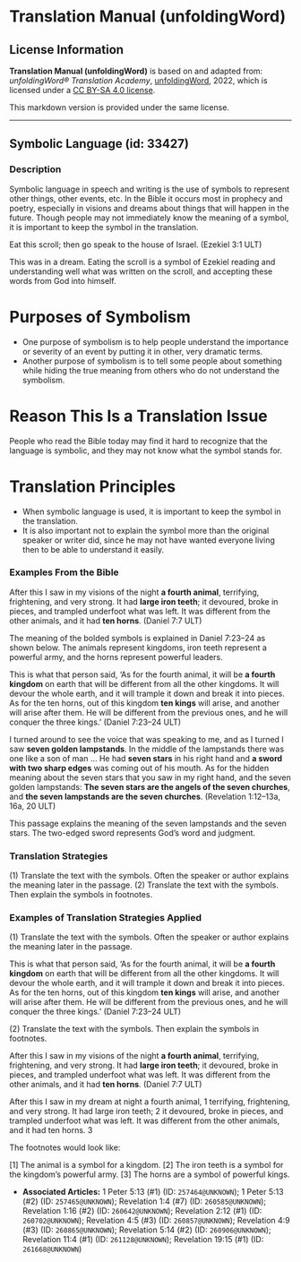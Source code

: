 # Translation Manual (unfoldingWord)

## License Information

**Translation Manual (unfoldingWord)** is based on and adapted from: _unfoldingWord® Translation Academy_, [unfoldingWord](https://unfoldingword.org/utw), 2022, which is licensed under a [CC BY-SA 4.0 license](https://creativecommons.org/licenses/by-sa/4.0/legalcode.en).

This markdown version is provided under the same license.



--------------------------------

## Symbolic Language (id: 33427)

### Description

Symbolic language in speech and writing is the use of symbols to represent other things, other events, etc. In the Bible it occurs most in prophecy and poetry, especially in visions and dreams about things that will happen in the future. Though people may not immediately know the meaning of a symbol, it is important to keep the symbol in the translation.

Eat this scroll; then go speak to the house of Israel. (Ezekiel 3:1 ULT)

This was in a dream. Eating the scroll is a symbol of Ezekiel reading and understanding well what was written on the scroll, and accepting these words from God into himself.

Purposes of Symbolism
=====================

* One purpose of symbolism is to help people understand the importance or severity of an event by putting it in other, very dramatic terms.
* Another purpose of symbolism is to tell some people about something while hiding the true meaning from others who do not understand the symbolism.

Reason This Is a Translation Issue
==================================

People who read the Bible today may find it hard to recognize that the language is symbolic, and they may not know what the symbol stands for.

Translation Principles
======================

* When symbolic language is used, it is important to keep the symbol in the translation.
* It is also important not to explain the symbol more than the original speaker or writer did, since he may not have wanted everyone living then to be able to understand it easily.

### Examples From the Bible

After this I saw in my visions of the night **a fourth animal**, terrifying, frightening, and very strong. It had **large iron teeth**; it devoured, broke in pieces, and trampled underfoot what was left. It was different from the other animals, and it had **ten horns**. (Daniel 7:7 ULT)

The meaning of the bolded symbols is explained in Daniel 7:23–24 as shown below. The animals represent kingdoms, iron teeth represent a powerful army, and the horns represent powerful leaders.

This is what that person said, ‘As for the fourth animal, it will be **a fourth kingdom** on earth that will be different from all the other kingdoms. It will devour the whole earth, and it will trample it down and break it into pieces. As for the ten horns, out of this kingdom **ten kings** will arise, and another will arise after them. He will be different from the previous ones, and he will conquer the three kings.’ (Daniel 7:23–24 ULT)

I turned around to see the voice that was speaking to me, and as I turned I saw **seven golden lampstands**. In the middle of the lampstands there was one like a son of man … He had **seven stars** in his right hand and **a sword with two sharp edges** was coming out of his mouth. As for the hidden meaning about the seven stars that you saw in my right hand, and the seven golden lampstands: **The seven stars are the angels of the seven churches**, and **the seven lampstands are the seven churches**. (Revelation 1:12–13a, 16a, 20 ULT)

This passage explains the meaning of the seven lampstands and the seven stars. The two\-edged sword represents God’s word and judgment.

### Translation Strategies

(1\) Translate the text with the symbols. Often the speaker or author explains the meaning later in the passage. (2\) Translate the text with the symbols. Then explain the symbols in footnotes.

### Examples of Translation Strategies Applied

(1\) Translate the text with the symbols. Often the speaker or author explains the meaning later in the passage.

This is what that person said, ‘As for the fourth animal, it will be **a fourth kingdom** on earth that will be different from all the other kingdoms. It will devour the whole earth, and it will trample it down and break it into pieces. As for the ten horns, out of this kingdom **ten kings** will arise, and another will arise after them. He will be different from the previous ones, and he will conquer the three kings.’ (Daniel 7:23–24 ULT)

(2\) Translate the text with the symbols. Then explain the symbols in footnotes.

After this I saw in my visions of the night **a fourth animal**, terrifying, frightening, and very strong. It had **large iron teeth**; it devoured, broke in pieces, and trampled underfoot what was left. It was different from the other animals, and it had **ten horns**. (Daniel 7:7 ULT)

After this I saw in my dream at night a fourth animal, 1 terrifying, frightening, and very strong. It had large iron teeth; 2 it devoured, broke in pieces, and trampled underfoot what was left. It was different from the other animals, and it had ten horns. 3

The footnotes would look like:

\[1] The animal is a symbol for a kingdom. \[2] The iron teeth is a symbol for the kingdom’s powerful army. \[3] The horns are a symbol of powerful kings.

* **Associated Articles:** 1 Peter 5:13 (#1) (ID: `257464@UNKNOWN`); 1 Peter 5:13 (#2) (ID: `257465@UNKNOWN`); Revelation 1:4 (#7) (ID: `260585@UNKNOWN`); Revelation 1:16 (#2) (ID: `260642@UNKNOWN`); Revelation 2:12 (#1) (ID: `260702@UNKNOWN`); Revelation 4:5 (#3) (ID: `260857@UNKNOWN`); Revelation 4:9 (#3) (ID: `260865@UNKNOWN`); Revelation 5:14 (#2) (ID: `260906@UNKNOWN`); Revelation 11:4 (#1) (ID: `261128@UNKNOWN`); Revelation 19:15 (#1) (ID: `261668@UNKNOWN`)

